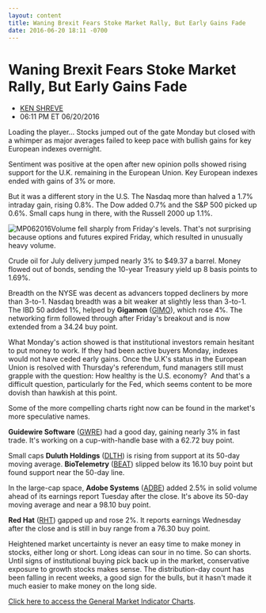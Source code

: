 ```yaml
---
layout: content
title: Waning Brexit Fears Stoke Market Rally, But Early Gains Fade
date: 2016-06-20 18:11 -0700
---
```



Waning Brexit Fears Stoke Market Rally, But Early Gains Fade
=============================================================




* [KEN SHREVE](https://www.investors.com/author/shrevek/ "Posts by KEN SHREVE")
* 06:11 PM ET 06/20/2016




Loading the player...
Stocks jumped out of the gate Monday but closed with a whimper as major averages failed to keep pace with bullish gains for key European indexes overnight.


Sentiment was positive at the open after new opinion polls showed rising support for the U.K. remaining in the European Union. Key European indexes ended with gains of 3% or more.


But it was a different story in the U.S. The Nasdaq more than halved a 1.7% intraday gain, rising 0.8%. The Dow added 0.7% and the S&P 500 picked up 0.6%. Small caps hung in there, with the Russell 2000 up 1.1%.


![MP062016](https://www.investors.com/wp-content/uploads/2016/06/MP062016.jpg)Volume fell sharply from Friday's levels. That's not surprising because options and futures expired Friday, which resulted in unusually heavy volume.


Crude oil for July delivery jumped nearly 3% to $49.37 a barrel. Money flowed out of bonds, sending the 10-year Treasury yield up 8 basis points to 1.69%.


Breadth on the NYSE was decent as advancers topped decliners by more than 3-to-1. Nasdaq breadth was a bit weaker at slightly less than 3-to-1. The IBD 50 added 1%, helped by **Gigamon** ([GIMO](https://research.investors.com/quote.aspx?symbol=GIMO)), which rose 4%. The networking firm followed through after Friday's breakout and is now extended from a 34.24 buy point.


What Monday's action showed is that institutional investors remain hesitant to put money to work. If they had been active buyers Monday, indexes would not have ceded early gains. Once the U.K's status in the European Union is resolved with Thursday's referendum, fund managers still must grapple with the question: How healthy is the U.S. economy?  And that's a difficult question, particularly for the Fed, which seems content to be more dovish than hawkish at this point.


Some of the more compelling charts right now can be found in the market's more speculative names.


**Guidewire Software** ([GWRE](https://research.investors.com/quote.aspx?symbol=GWRE)) had a good day, gaining nearly 3% in fast trade. It's working on a cup-with-handle base with a 62.72 buy point.


Small caps **Duluth Holdings** ([DLTH](https://research.investors.com/quote.aspx?symbol=DLTH)) is rising from support at its 50-day moving average. **BioTelemetry** ([BEAT](https://research.investors.com/quote.aspx?symbol=BEAT)) slipped below its 16.10 buy point but found support near the 50-day line.


In the large-cap space, **Adobe Systems** ([ADBE](https://research.investors.com/quote.aspx?symbol=ADBE)) added 2.5% in solid volume ahead of its earnings report Tuesday after the close. It's above its 50-day moving average and near a 98.10 buy point.


**Red Hat** ([RHT](https://research.investors.com/quote.aspx?symbol=RHT)) gapped up and rose 2%. It reports earnings Wednesday after the close and is still in buy range from a 76.30 buy point.


Heightened market uncertainty is never an easy time to make money in stocks, either long or short. Long ideas can sour in no time. So can shorts. Until signs of institutional buying pick back up in the market, conservative exposure to growth stocks makes sense. The distribution-day count has been falling in recent weeks, a good sign for the bulls, but it hasn't made it much easier to make money on the long side.


[Click here to access the General Market Indicator Charts](https://www.investors.com/wp-content/uploads/2016/06/IBD2006163224GMI.pdf).




